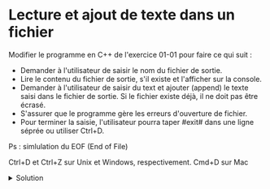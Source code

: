 # Lecture et ajout de texte dans un fichier

Modifier le programme en C++ de l'exercice 01-01 pour faire ce qui suit :

- Demander à l'utilisateur de saisir le nom du fichier de sortie.
- Lire le contenu du fichier de sortie, s'il existe et l'afficher sur la console.
- Demander à l'utilisateur de saisir du text et ajouter (append) le texte saisi dans le fichier de sortie. Si le fichier existe déjà, il ne doit pas être écrasé.
- S'assurer que le programme gère les erreurs d'ouverture de fichier.
- Pour terminer la saisie, l'utilisateur pourra taper #exit# dans une ligne séprée ou utiliser Ctrl+D.

Ps : simlulation du EOF (End of File)

Ctrl+D et Ctrl+Z sur Unix et Windows, respectivement.
Cmd+D sur Mac

<details>
<summary>Solution</summary>

~~~cpp
#include <iostream>
#include <fstream>
#include <string>

bool lire_fichier(const std::string& nom_fichier){
    std::ifstream fichier_entree(nom_fichier);

    // Vérifier si l'ouverture du fichier a réussi
    if (!fichier_entree) {
        return false;
    }

    while (fichier_entree) {
        std::string strInput;
        std::getline(fichier_entree, strInput); // lire une ligne
        std::cout << strInput << "\n";
    }

    fichier_entree.close();

    return true;
}

bool ecrire_fichier(const std::string& nom_fichier) {

    // Ouvrir le fichier en mode append
    std::ofstream fichier_sortie(nom_fichier, std::ios::app);

    // Vérifier si l'ouverture du fichier a réussi
    if (!fichier_sortie) {
        std::cerr << "Erreur : Impossible d'ouvrir le fichier. \n";
        return false;
    }

    std::string texte;
    const std::string terminer = "#exit#";

    // Demandez à l'utilisateur de saisir du texte
    std::cout << "Entrez le texte à enregistrer dans le fichier (Ctrl+D ou #exit# pour terminer la saisie) :\n";
    while (std::getline(std::cin, texte)) {
        if (texte == terminer) break;
        // Écrivez le texte dans le fichier
        fichier_sortie << texte << std::endl;
    }

    // Fermer le fichier
    fichier_sortie.close();

    std::cout << "Le texte a été enregistré avec succès dans le fichier." << std::endl;

    return true;
}

int main() {
    std::string nom_fichier;

    // Demander à l'utilisateur le nom du fichier où enregistrer le texte
    std::cout << "Entrez le nom du fichier où enregistrer le texte : ";
    std::getline(std::cin, nom_fichier);

    lire_fichier(nom_fichier);

    ecrire_fichier(nom_fichier);

    return EXIT_SUCCESS;
}
~~~



</details>

